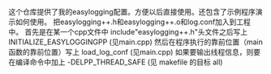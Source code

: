 这个仓库提供了我的easylogging配置。方便以后直接使用。还包含了示例程序演示如何使用。
把easylogging++.h和easylogging++.o和log.conf加入到工程中。
首先是在某一个cpp文件中 include"easylogging++.h"头文件之后写上
INITIALIZE_EASYLOGGINGPP
(见main.cpp)
然后在程序执行的靠前位置（main函数的靠前位置）写上
load_log_conf
(见main.cpp)
如果要输出线程信息，则要在编译命令中加上 -DELPP_THREAD_SAFE
(见 makefile 的目标 all)

